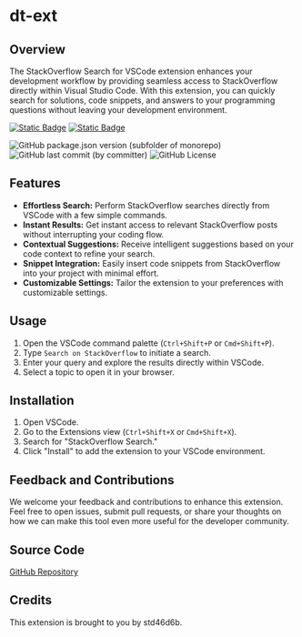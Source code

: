 # dt-ext

## Overview

The StackOverflow Search for VSCode extension enhances your development workflow by providing seamless access to StackOverflow directly within Visual Studio Code. With this extension, you can quickly search for solutions, code snippets, and answers to your programming questions without leaving your development environment.

[![Static Badge](https://img.shields.io/badge/VS_Marketplace-blue)](https://marketplace.visualstudio.com/items?itemName=m4itmo.dt-ext)
[![Static Badge](https://img.shields.io/badge/GitHub-2e2e2e)](https://github.com/m4itmo/dt-ext)

![GitHub package.json version (subfolder of monorepo)](https://img.shields.io/github/package-json/v/m4itmo/dt-ext)
![GitHub last commit (by committer)](https://img.shields.io/github/last-commit/m4itmo/dt-ext)
![GitHub License](https://img.shields.io/github/license/m4itmo/dt-ext)

## Features

- **Effortless Search:** Perform StackOverflow searches directly from VSCode with a few simple commands.
- **Instant Results:** Get instant access to relevant StackOverflow posts without interrupting your coding flow.
- **Contextual Suggestions:** Receive intelligent suggestions based on your code context to refine your search.
- **Snippet Integration:** Easily insert code snippets from StackOverflow into your project with minimal effort.
- **Customizable Settings:** Tailor the extension to your preferences with customizable settings.

## Usage

1. Open the VSCode command palette (`Ctrl+Shift+P` or `Cmd+Shift+P`).
2. Type `Search on StackOverflow` to initiate a search.
3. Enter your query and explore the results directly within VSCode.
4. Select a topic to open it in your browser.

## Installation

1. Open VSCode.
2. Go to the Extensions view (`Ctrl+Shift+X` or `Cmd+Shift+X`).
3. Search for "StackOverflow Search."
4. Click "Install" to add the extension to your VSCode environment.

## Feedback and Contributions

We welcome your feedback and contributions to enhance this extension. Feel free to open issues, submit pull requests, or share your thoughts on how we can make this tool even more useful for the developer community.

## Source Code

[GitHub Repository](https://github.com/m4itmo/dt-ext)

## Credits

This extension is brought to you by std46d6b.
